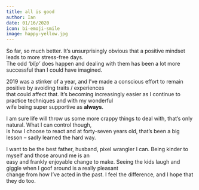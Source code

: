 ```yaml
---
title: all is good
author: Ian
date: 01/16/2020
icon: bi-emoji-smile
image: happy-yellow.jpg
---
```


So far, so much better. It’s unsurprisingly obvious that a positive mindset leads to more stress-free days.  
The odd _‘blip’_ does happen and dealing with them has been a lot more successful than I could have imagined.

2019 was a stinker of a year, and I’ve made a conscious effort to remain positive by avoiding traits / experiences  
that could affect that. It’s becoming increasingly easier as I continue to practice techniques and with my wonderful  
wife being super supportive as **always**.

I am sure life will throw us some more crappy things to deal with, that’s only natural. What I can control though,  
is how I choose to react and at forty-seven years old, that’s been a big lesson – sadly learned the hard way.

I want to be the best father, husband, pixel wrangler I can. Being kinder to myself and those around me is an  
easy and frankly enjoyable change to make. Seeing the kids laugh and giggle when I goof around is a really pleasant  
change from how I’ve acted in the past. I feel the difference, and I hope that they do too.
